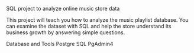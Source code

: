 SQL project to analyze online music store data

This project will teach you how to analyze the music playlist database. You can examine the dataset with SQL and help the store understand its business growth by answering simple questions.



Database and Tools
Postgre SQL
PgAdmin4
